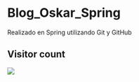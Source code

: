 # Blog_Oskar_Spring
Realizado en Spring utilizando Git y GitHub

## Visitor count

<p> 
  <img src="https://profile-counter.glitch.me/katriel18/count.svg" />
</p>
